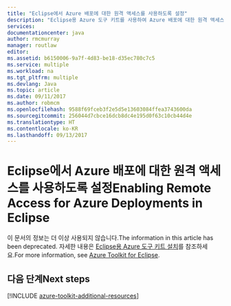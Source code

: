 ```yaml
---
title: "Eclipse에서 Azure 배포에 대한 원격 액세스를 사용하도록 설정"
description: "Eclipse용 Azure 도구 키트를 사용하여 Azure 배포에 대한 원격 액세스를 사용하도록 설정하는 방법에 알아봅니다."
services: 
documentationcenter: java
author: rmcmurray
manager: routlaw
editor: 
ms.assetid: b6150006-9a7f-4d83-be18-d35ec780c7c5
ms.service: multiple
ms.workload: na
ms.tgt_pltfrm: multiple
ms.devlang: Java
ms.topic: article
ms.date: 09/11/2017
ms.author: robmcm
ms.openlocfilehash: 9588f69fceb3f2e5d5e13603084ffea3743600da
ms.sourcegitcommit: 256044d7cbce16dcb8dc4e195d0f63c10cb44d4e
ms.translationtype: HT
ms.contentlocale: ko-KR
ms.lasthandoff: 09/13/2017
---
```

# <a name="enabling-remote-access-for-azure-deployments-in-eclipse"></a><span data-ttu-id="2bbf2-103">Eclipse에서 Azure 배포에 대한 원격 액세스를 사용하도록 설정</span><span class="sxs-lookup"><span data-stu-id="2bbf2-103">Enabling Remote Access for Azure Deployments in Eclipse</span></span>

<span data-ttu-id="2bbf2-104">이 문서의 정보는 더 이상 사용되지 않습니다.</span><span class="sxs-lookup"><span data-stu-id="2bbf2-104">The information in this article has been deprecated.</span></span> <span data-ttu-id="2bbf2-105">자세한 내용은 [Eclipse용 Azure 도구 키트 설치](azure-toolkit-for-eclipse.md)를 참조하세요.</span><span class="sxs-lookup"><span data-stu-id="2bbf2-105">For more information, see [Azure Toolkit for Eclipse](azure-toolkit-for-eclipse.md).</span></span>

## <a name="next-steps"></a><span data-ttu-id="2bbf2-106">다음 단계</span><span class="sxs-lookup"><span data-stu-id="2bbf2-106">Next steps</span></span>

[!INCLUDE [azure-toolkit-additional-resources](../includes/azure-toolkit-additional-resources.md)]
